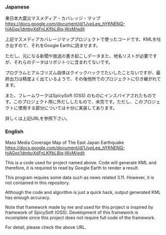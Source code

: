 ### Japanese
東日本大震災マスメディア・カバレッジ・マップ https://docs.google.com/document/d/1JvpLeq_hYKNENQ-hjAGqx1dmbyXdFnLKlfbL8lq-WxM/edit

上記マスメディアカバレージマッププロジェクトで使ったコードです。KMLを吐き出すので、それをGoogle Earthに読ませます。

ただし、元になる新聞や放送の書き起こしデータまた、地名リストが必要ですが、それらのデータはリポジトリに含まれてないです。

プログラムとアルゴリズム自体はクイックハックでたいしたことないですが、最終出力は精度よく出ているようで、その後他所でのプロジェクトに引き継がれてます。

また、フレームワークはSpicySoft (OSS) のものにインスパイアされたものです。このプロジェクト用に外だししたもので、未完です。ただし、このプロジェクトに使用する部分については十分に実装してあります。

詳しくは上記URLを参照下さい。

### English
Mass Media Coverage Map of The East Japan Earthquake https://docs.google.com/document/d/1JvpLeq_hYKNENQ-hjAGqx1dmbyXdFnLKlfbL8lq-WxM/edit

This is a code used for project named above. Code will generate KML and therefore, it is required to read by Google Earth to render a result.

This program requies some data such as news related 3.11. However, it is not contained in this repository.

Although the code and algorithm is just a quick hack, output generated KML has enough accuracy.

Note that framework made by me and used for this project is inspired by framework of SpicySoft (OSS). Development of this framework is incomplete since this project does not require full code of the framework.

For detail, please check the above URL.
